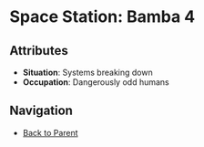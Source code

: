 # Space Station: Bamba 4

## Attributes
- **Situation**: Systems breaking down
- **Occupation**: Dangerously odd humans


## Navigation
- [Back to Parent](../)
